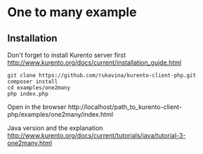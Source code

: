 One to many example
==================


Installation
------------

Don't forget to install Kurento server first http://www.kurento.org/docs/current/installation_guide.html

```
git clone https://github.com/rukavina/kurento-client-php.git
composer install
cd examples/one2many
php index.php
```

Open in the browser http://localhost/path_to_kurento-client-php/examples/one2many/index.html

Java version and the explanation http://www.kurento.org/docs/current/tutorials/java/tutorial-3-one2many.html
